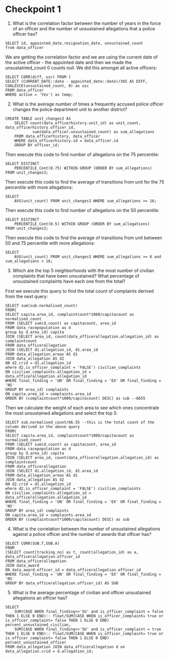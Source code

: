 # Checkpoint 1



1. What is the correlation factor between the number of years in the force of an officer and the number of unsustained allegations that a police officer has? 

```
SELECT id, appointed_date,resignation_date, unsustained_count
from data_officer
```

We are getting the correlation factor and we are using the current date of the active officer - the appointed date and then we made the unsustainted_count 0 counts null. We did this amongst all active officers:
```
SELECT CORR(diff, usc) FROM (
SELECT (CURRENT_DATE::date - appointed_date::date)/365 AS DIFF, COALESCE(unsustained_count, 0) as usc
FROM data_officer
WHERE active = 'Yes') as temp;

```



2. What is the average number of times a frequently accused police officer changes the police department unit to another district?

```
CREATE TABLE unit_changes3 AS
    SELECT count(data_officerhistory.unit_id) as unit_count, data_officerhistory.officer_id,
            sum(data_officer.unsustained_count) as sum_allegations
    FROM data_officerhistory, data_officer
    WHERE data_officerhistory.id = data_officer.id
    GROUP BY officer_id;
```

Then execute this code to find number of allegations on the 75 percentile:
```
SELECT DISTINCT
    PERCENTILE_Cont(0.75) WITHIN GROUP (ORDER BY sum_allegations)
FROM unit_changes3;
```

Then execute this code to find the average of transitions from unit for the 75 percentile with more allegations:
```
SELECT
    AVG(unit_count) FROM unit_changes3 WHERE sum_allegations >= 16;
```

Then execute this code to find number of allegations on the 50 percentile:
```
SELECT DISTINCT
    PERCENTILE_Cont(0.5) WITHIN GROUP (ORDER BY sum_allegations)
FROM unit_changes3;
```

Then execute this code to find the average of transitions from unit between 50 and 75 percentile with more allegations:
```
SELECT
    AVG(unit_count) FROM unit_changes3 WHERE sum_allegations >= 6 and sum_allegations < 16;
```


3. Which are the top 5 neighborhoods with the most number of civilian complaints that have been unsustained? What percentage of unsustained complaints have each one from the total?

First we execute this query to find the total count of complaints derived from the next query:
```
SELECT sum(sub.normalised_count)
FROM(
SELECT capita.area_id, complaintcount*1000/capitacount as normalised_count
FROM (SELECT sum(d.count) as capitacount, area_id
FROM data_racepopulation as d
group by d.area_id) capita
JOIN (SELECT area_id, count(data_officerallegation.allegation_id) as complaintcount
FROM data_officerallegation
JOIN (SELECT d1.allegation_id, d1.area_id
FROM data_allegation_areas AS d1
JOIN data_allegation AS d2
ON d2.crid = d1.allegation_id
where d2.is_officer_complaint = 'FALSE') civilian_complaints
ON civilian_complaints.allegation_id = data_officerallegation.allegation_id
WHERE final_finding = 'UN' OR final_finding = 'EX' OR final_finding = 'NS'
GROUP BY area_id) complaints
ON capita.area_id = complaints.area_id
ORDER BY (complaintcount*1000/capitacount) DESC) as sub --6655
```

Then we calculate the weight of each area to see which ones concentrate the most unsustained allegations and select the top 5:
```
SELECT sub.normalised_count/66.55 --this is the total count of the column derived in the above query
FROM(
SELECT capita.area_id, complaintcount*1000/capitacount as normalised_count
FROM (SELECT sum(d.count) as capitacount, area_id
FROM data_racepopulation as d
group by d.area_id) capita
JOIN (SELECT area_id, count(data_officerallegation.allegation_id) as complaintcount
FROM data_officerallegation
JOIN (SELECT d1.allegation_id, d1.area_id
FROM data_allegation_areas AS d1
JOIN data_allegation AS d2
ON d2.crid = d1.allegation_id
where d2.is_officer_complaint = 'FALSE') civilian_complaints
ON civilian_complaints.allegation_id = data_officerallegation.allegation_id
WHERE final_finding = 'UN' OR final_finding = 'EX' OR final_finding = 'NS'
GROUP BY area_id) complaints
ON capita.area_id = complaints.area_id
ORDER BY (complaintcount*1000/capitacount) DESC) as sub
```

4. What is the correlation between the number of unsustained allegations against a police officer and the number of awards that officer has? 

```
SELECT CORR(SUB.T,SUB.A)
FROM
(SELECT count(tracking_no) as t, count(allegation_id) as a, data_officerallegation.officer_id
FROM data_officerallegation
JOIN data_award
ON data_award.officer_id = data_officerallegation.officer_id
WHERE final_finding = 'UN' OR final_finding = 'EX' OR final_finding = 'NS'
GROUP BY data_officerallegation.officer_id) AS SUB
```

5. What is the average percentage of civilian and officer unsustained allegations an officer has?

```
SELECT
    SUM(CASE WHEN final_finding<>'SU' and is_officer_complaint = false THEN 1 ELSE 0 END):: float/SUM(CASE WHEN is_officer_complaint= true or is_officer_complaint= false THEN 1 ELSE 0 END)  percent_unsustained_civilian,
    SUM(CASE WHEN final_finding<>'SU' and is_officer_complaint = true THEN 1 ELSE 0 END):: float/SUM(CASE WHEN is_officer_complaint= true or is_officer_complaint= false THEN 1 ELSE 0 END)  percent_unsustained_officer
FROM data_allegation JOIN data_officerallegation d on data_allegation.crid = d.allegation_id;
```










